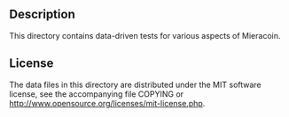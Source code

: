 Description
------------

This directory contains data-driven tests for various aspects of Mieracoin.

License
--------

The data files in this directory are distributed under the MIT software
license, see the accompanying file COPYING or
http://www.opensource.org/licenses/mit-license.php.

